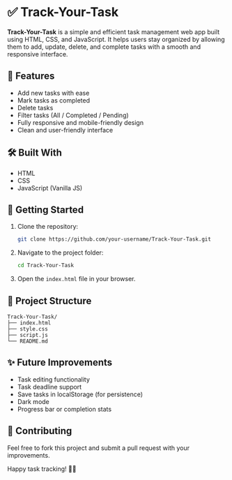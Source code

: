# ✅ Track-Your-Task

**Track-Your-Task** is a simple and efficient task management web app built using HTML, CSS, and JavaScript. It helps users stay organized by allowing them to add, update, delete, and complete tasks with a smooth and responsive interface.

## 📌 Features

- Add new tasks with ease  
- Mark tasks as completed  
- Delete tasks  
- Filter tasks (All / Completed / Pending)  
- Fully responsive and mobile-friendly design  
- Clean and user-friendly interface


## 🛠️ Built With

- HTML  
- CSS  
- JavaScript (Vanilla JS)

## 🚀 Getting Started

1. Clone the repository:
   ```bash
   git clone https://github.com/your-username/Track-Your-Task.git
   ```
2. Navigate to the project folder:
   ```bash
   cd Track-Your-Task
   ```
3. Open the `index.html` file in your browser.

## 📁 Project Structure

```
Track-Your-Task/
├── index.html
├── style.css
├── script.js
└── README.md
```

## ✨ Future Improvements

- Task editing functionality  
- Task deadline support  
- Save tasks in localStorage (for persistence)  
- Dark mode  
- Progress bar or completion stats

## 🤝 Contributing

Feel free to fork this project and submit a pull request with your improvements.

Happy task tracking! 📝🚀
